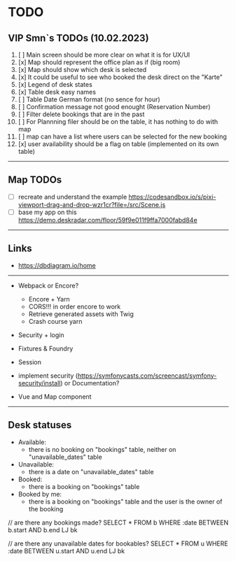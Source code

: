 # TODO

## VIP Smn`s TODOs (10.02.2023)

1. [ ] Main screen should be more clear on what it is for UX/UI
2. [x] Map should represent the office plan as if (big room)
3. [x] Map should show which desk is selected
4. [x] It could be useful to see who booked the desk direct on the "Karte"
5. [x] Legend of desk states
6. [x] Table desk easy names
7. [ ] Table Date German format (no sence for hour)
8. [ ] Confirmation message not good enought (Reservation Number)
9. [ ] Filter delete bookings that are in the past
10. [ ] For Plannning filer should be on the table, it has nothing to do with map
11. [ ] map can have a list where users can be selected for the new booking
12. [x] user availability should be a flag on table (implemented on its own table)

---

## Map TODOs

- [ ] recreate and understand the example https://codesandbox.io/s/pixi-viewport-drag-and-drop-wzr1cr?file=/src/Scene.js
- [ ] base my app on this https://demo.deskradar.com/floor/59f9e011f9ffa7000fabd84e

---

## Links

- https://dbdiagram.io/home

---

- Webpack or Encore?
  - Encore + Yarn
  - CORS!!! in order encore to work
  - Retrieve generated assets with Twig
  - Crash course yarn
- Security + login

- Fixtures & Foundry
- Session

- implement security (https://symfonycasts.com/screencast/symfony-security/install) or Documentation?
- Vue and Map component

---

## Desk statuses

- Available:
  - there is no booking on "bookings" table, neither on "unavailable_dates" table
- Unavailable:
  - there is a date on "unavailable_dates" table
- Booked:
  - there is a booking on "bookings" table
- Booked by me:
  - there is a booking on "bookings" table and the user is the owner of the booking

// are there any bookings made?
SELECT * FROM b
WHERE :date BETWEEN b.start AND b.end
LJ bk

// are there any unavailable dates for bookables?
SELECT * FROM u
WHERE :date BETWEEN u.start AND u.end
LJ bk
